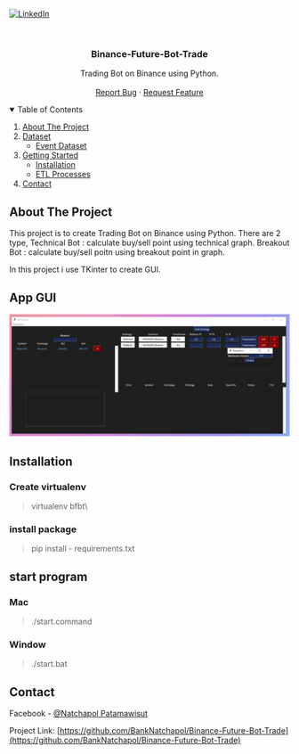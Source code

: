[![LinkedIn][linkedin-shield]][linkedin-url]



<!-- PROJECT LOGO -->
<br />
<p align="center">

  <h3 align="center">Binance-Future-Bot-Trade</h3>

  <p align="center">
    Trading Bot on Binance using Python.
    <br />
    <br />
    <a href="https://github.com/BankNatchapol/Binance-Future-Bot-Trade/issues">Report Bug</a>
    ·
    <a href="https://github.com/BankNatchapol/Binance-Future-Bot-Trade/issues">Request Feature</a>
  </p>
</p>

<!-- TABLE OF CONTENTS -->
<details open="open">
  <summary>Table of Contents</summary>
  <ol>
    <li>
      <a href="#about-the-project">About The Project</a>
    </li>
    <li><a href="#dataset">Dataset</a>
        <ul>
        <li><a href="#event-dataset">Event Dataset</a></li>
      </ul>
    </li>
<li>
      <a href="#getting-started">Getting Started</a>
      <ul>
        <li><a href="#installation">Installation</a></li>
        <li><a href="#etl-processes">ETL Processes</a></li>
      </ul>
    </li>
    <li><a href="#contact">Contact</a></li>
  </ol>
</details>

<!-- ABOUT THE PROJECT -->
## About The Project
This project is to create Trading Bot on Binance using Python. There are 2 type, Technical Bot : calculate buy/sell point using technical graph. Breakout Bot : calculate buy/sell poitn using breakout point in graph.

In this project i use TKinter to create GUI.

<!-- APP GUI -->
## App GUI
<img src="./images/app_ui.png"/>

## Installation
### Create virtualenv 
> virtualenv bfbt\
### install package 
> pip install - requirements.txt

## start program
### Mac
> ./start.command

### Window
> ./start.bat

<!-- CONTACT -->
## Contact

Facebook - [@Natchapol Patamawisut](https://www.facebook.com/natchapol.patamawisut/)

Project Link: [https://github.com/BankNatchapol/Binance-Future-Bot-Trade](https://github.com/BankNatchapol/Binance-Future-Bot-Trade)

<!-- MARKDOWN LINKS & IMAGES -->
<!-- https://www.markdownguide.org/basic-syntax/#reference-style-links -->
[linkedin-shield]: https://img.shields.io/badge/-LinkedIn-black.svg?style=for-the-badge&logo=linkedin&colorB=555
[linkedin-url]: https://www.linkedin.com/in/natchapol-patamawisut
